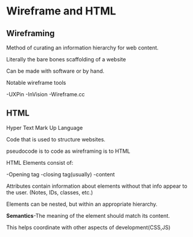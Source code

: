 # Wireframe and HTML

## Wireframing

Method of curating an information hierarchy for web content. 

Literally the bare bones scaffolding of a website

Can be made with software or by hand.

Notable wireframe tools

-UXPin
-InVision
-Wireframe.cc

## HTML

Hyper Text Mark Up Language

Code that is used to structure websites.

pseudocode is to code as wireframing is to HTML

HTML Elements consist of:

-Opening tag
-closing tag(usually)
-content

Attributes contain information about elements without that info appear to the user.  (Notes, IDs, classes, etc.)

Elements can be nested, but within an appropriate hierarchy.

**Semantics**-The meaning of the element should match its content.  

This helps coordinate with other aspects of development(CSS,JS)
